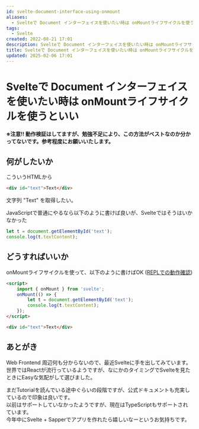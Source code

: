 ```yaml
---
id: svelte-document-interface-using-onmount
aliases:
  - Svelteで Document インターフェイスを使いたい時は onMountライフサイクルを使うといい
tags:
  - Svelte
created: 2022-08-21 17:01
description: Svelteで Document インターフェイスを使いたい時は onMountライフサイクルを使うといい
title: Svelteで Document インターフェイスを使いたい時は onMountライフサイクルを使うといい
updated: 2025-02-06 17:01
---
```


# Svelteで Document インターフェイスを使いたい時は onMountライフサイクルを使うといい

**※注意!! 動作検証はしてますが、勉強不足により、この方法がベストなのか分かってないです。参考程度にお願いいたします。**

## 何がしたいか

こういうHTMLから

```html
<div id="text">Text</div>
```

文字列 "Text" を取得したい。

JavaScriptで普通にやるなら以下のように書けば良いが、Svelteではそうはいかなかった

```js
let t = document.getElementById('text');
console.log(t.textContent);
```

## どうすればいいか

onMountライフサイクルを使って、以下のように書けばOK ([REPLでの動作確認](https://svelte.dev/repl/6ae127160841452285c1e9386ff649cf?version=3.31.2))

```html
<script>
    import { onMount } from 'svelte';
    onMount(() => {
        let t = document.getElementById('text');
        console.log(t.textContent);
    });
</script>

<div id="text">Text</div>
```

## あとがき

Web Frontend 周辺何も分からないので、最近Svelteに手を出してみています。  
世界ではReactが流行っているようですが、なにかのタイミングでSvelteを見たときにEasyな気配がして選びました。

まだTutorialを読んでいる途中ぐらいの段階ですが、公式ドキュメントも充実しているので印象は良いです。  
以前はサポートしていなかったようですが、現在はTypeScriptもサポートされています。  
今年中にSvelte + Sapperでアプリを作れたら嬉しいなーというお気持ちです。
